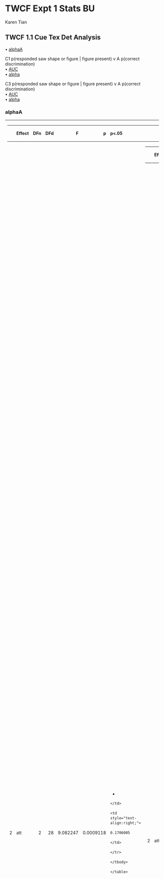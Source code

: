 TWCF Expt 1 Stats BU
================
Karen Tian

## TWCF 1.1 Cue Tex Det Analysis

• [alphaA](#alphaa)

C1 p(responded saw shape or figure | figure present) v A p(correct
discrimination)  
• [AUC](#auc-of-c1va)  
• [alpha](#fitted-alpha-of-C1)

C3 p(responded saw shape or figure | figure present) v A p(correct
discrimination)  
• [AUC](#auc-of-c3va)  
•
[alpha](#fitted-alpha-of-C3)

### alphaA

<table class="kable_wrapper">

<tbody>

<tr>

<td>

<table>

<thead>

<tr>

<th style="text-align:left;">

</th>

<th style="text-align:left;">

Effect

</th>

<th style="text-align:right;">

DFn

</th>

<th style="text-align:right;">

DFd

</th>

<th style="text-align:right;">

F

</th>

<th style="text-align:right;">

p

</th>

<th style="text-align:left;">

p\<.05

</th>

<th style="text-align:right;">

ges

</th>

</tr>

</thead>

<tbody>

<tr>

<td style="text-align:left;">

2

</td>

<td style="text-align:left;">

att

</td>

<td style="text-align:right;">

2

</td>

<td style="text-align:right;">

28

</td>

<td style="text-align:right;">

9.082247

</td>

<td style="text-align:right;">

0.0009118

</td>

<td style="text-align:left;">

  - 
    
    </td>
    
    <td style="text-align:right;">
    
    0.1706005
    
    </td>
    
    </tr>
    
    </tbody>
    
    </table>

</td>

<td>

<table>

<thead>

<tr>

<th style="text-align:left;">

</th>

<th style="text-align:left;">

Effect

</th>

<th style="text-align:right;">

W

</th>

<th style="text-align:right;">

p

</th>

<th style="text-align:left;">

p\<.05

</th>

</tr>

</thead>

<tbody>

<tr>

<td style="text-align:left;">

2

</td>

<td style="text-align:left;">

att

</td>

<td style="text-align:right;">

0.053937

</td>

<td style="text-align:right;">

0

</td>

<td style="text-align:left;">

  - 
    
    </td>
    
    </tr>
    
    </tbody>
    
    </table>

</td>

<td>

<table>

<thead>

<tr>

<th style="text-align:left;">

</th>

<th style="text-align:left;">

Effect

</th>

<th style="text-align:right;">

GGe

</th>

<th style="text-align:right;">

p\[GG\]

</th>

<th style="text-align:left;">

p\[GG\]\<.05

</th>

<th style="text-align:right;">

HFe

</th>

<th style="text-align:right;">

p\[HF\]

</th>

<th style="text-align:left;">

p\[HF\]\<.05

</th>

</tr>

</thead>

<tbody>

<tr>

<td style="text-align:left;">

2

</td>

<td style="text-align:left;">

att

</td>

<td style="text-align:right;">

0.513858

</td>

<td style="text-align:right;">

0.0087096

</td>

<td style="text-align:left;">

  - 
    
    </td>
    
    <td style="text-align:right;">
    
    0.5170924
    
    </td>
    
    <td style="text-align:right;">
    
    0.0085781
    
    </td>
    
    <td style="text-align:left;">
    
      - 
        
        </td>
        
        </tr>
        
        </tbody>
        
        </table>

</td>

</tr>

</tbody>

</table>

    ## [1] FALSE

<img src="twcf_expt1.1_stats_files/figure-gfm/alphaA-1.png" style="display: block; margin: auto auto auto 0;" />

### AUC of C1vA

<table class="kable_wrapper">

<tbody>

<tr>

<td>

<table>

<thead>

<tr>

<th style="text-align:left;">

</th>

<th style="text-align:left;">

Effect

</th>

<th style="text-align:right;">

DFn

</th>

<th style="text-align:right;">

DFd

</th>

<th style="text-align:right;">

F

</th>

<th style="text-align:right;">

p

</th>

<th style="text-align:left;">

p\<.05

</th>

<th style="text-align:right;">

ges

</th>

</tr>

</thead>

<tbody>

<tr>

<td style="text-align:left;">

2

</td>

<td style="text-align:left;">

att

</td>

<td style="text-align:right;">

2

</td>

<td style="text-align:right;">

28

</td>

<td style="text-align:right;">

17.31772

</td>

<td style="text-align:right;">

1.27e-05

</td>

<td style="text-align:left;">

  - 
    
    </td>
    
    <td style="text-align:right;">
    
    0.0681751
    
    </td>
    
    </tr>
    
    </tbody>
    
    </table>

</td>

<td>

<table>

<thead>

<tr>

<th style="text-align:left;">

</th>

<th style="text-align:left;">

Effect

</th>

<th style="text-align:right;">

W

</th>

<th style="text-align:right;">

p

</th>

<th style="text-align:left;">

p\<.05

</th>

</tr>

</thead>

<tbody>

<tr>

<td style="text-align:left;">

2

</td>

<td style="text-align:left;">

att

</td>

<td style="text-align:right;">

0.834087

</td>

<td style="text-align:right;">

0.3075203

</td>

<td style="text-align:left;">

</td>

</tr>

</tbody>

</table>

</td>

<td>

<table>

<thead>

<tr>

<th style="text-align:left;">

</th>

<th style="text-align:left;">

Effect

</th>

<th style="text-align:right;">

GGe

</th>

<th style="text-align:right;">

p\[GG\]

</th>

<th style="text-align:left;">

p\[GG\]\<.05

</th>

<th style="text-align:right;">

HFe

</th>

<th style="text-align:right;">

p\[HF\]

</th>

<th style="text-align:left;">

p\[HF\]\<.05

</th>

</tr>

</thead>

<tbody>

<tr>

<td style="text-align:left;">

2

</td>

<td style="text-align:left;">

att

</td>

<td style="text-align:right;">

0.8576969

</td>

<td style="text-align:right;">

4.32e-05

</td>

<td style="text-align:left;">

  - 
    
    </td>
    
    <td style="text-align:right;">
    
    0.9658799
    
    </td>
    
    <td style="text-align:right;">
    
    1.7e-05
    
    </td>
    
    <td style="text-align:left;">
    
      - 
        
        </td>
        
        </tr>
        
        </tbody>
        
        </table>

</td>

</tr>

</tbody>

</table>

    ## [1] FALSE

<img src="twcf_expt1.1_stats_files/figure-gfm/AUC_C1-1.png" style="display: block; margin: auto auto auto 0;" />

### fitted alpha of C1

<table class="kable_wrapper">

<tbody>

<tr>

<td>

<table>

<thead>

<tr>

<th style="text-align:left;">

</th>

<th style="text-align:left;">

Effect

</th>

<th style="text-align:right;">

DFn

</th>

<th style="text-align:right;">

DFd

</th>

<th style="text-align:right;">

F

</th>

<th style="text-align:right;">

p

</th>

<th style="text-align:left;">

p\<.05

</th>

<th style="text-align:right;">

ges

</th>

</tr>

</thead>

<tbody>

<tr>

<td style="text-align:left;">

2

</td>

<td style="text-align:left;">

att

</td>

<td style="text-align:right;">

2

</td>

<td style="text-align:right;">

28

</td>

<td style="text-align:right;">

3.584562

</td>

<td style="text-align:right;">

0.0411103

</td>

<td style="text-align:left;">

  - 
    
    </td>
    
    <td style="text-align:right;">
    
    0.0133264
    
    </td>
    
    </tr>
    
    </tbody>
    
    </table>

</td>

<td>

<table>

<thead>

<tr>

<th style="text-align:left;">

</th>

<th style="text-align:left;">

Effect

</th>

<th style="text-align:right;">

W

</th>

<th style="text-align:right;">

p

</th>

<th style="text-align:left;">

p\<.05

</th>

</tr>

</thead>

<tbody>

<tr>

<td style="text-align:left;">

2

</td>

<td style="text-align:left;">

att

</td>

<td style="text-align:right;">

0.4387247

</td>

<td style="text-align:right;">

0.0047233

</td>

<td style="text-align:left;">

  - 
    
    </td>
    
    </tr>
    
    </tbody>
    
    </table>

</td>

<td>

<table>

<thead>

<tr>

<th style="text-align:left;">

</th>

<th style="text-align:left;">

Effect

</th>

<th style="text-align:right;">

GGe

</th>

<th style="text-align:right;">

p\[GG\]

</th>

<th style="text-align:left;">

p\[GG\]\<.05

</th>

<th style="text-align:right;">

HFe

</th>

<th style="text-align:right;">

p\[HF\]

</th>

<th style="text-align:left;">

p\[HF\]\<.05

</th>

</tr>

</thead>

<tbody>

<tr>

<td style="text-align:left;">

2

</td>

<td style="text-align:left;">

att

</td>

<td style="text-align:right;">

0.640502

</td>

<td style="text-align:right;">

0.0660072

</td>

<td style="text-align:left;">

</td>

<td style="text-align:right;">

0.6767461

</td>

<td style="text-align:right;">

0.062943

</td>

<td style="text-align:left;">

</td>

</tr>

</tbody>

</table>

</td>

</tr>

</tbody>

</table>

    ## [1] FALSE

<img src="twcf_expt1.1_stats_files/figure-gfm/alphaC1-1.png" style="display: block; margin: auto auto auto 0;" />

### AUC of C3vA

<table class="kable_wrapper">

<tbody>

<tr>

<td>

<table>

<thead>

<tr>

<th style="text-align:left;">

</th>

<th style="text-align:left;">

Effect

</th>

<th style="text-align:right;">

DFn

</th>

<th style="text-align:right;">

DFd

</th>

<th style="text-align:right;">

F

</th>

<th style="text-align:right;">

p

</th>

<th style="text-align:left;">

p\<.05

</th>

<th style="text-align:right;">

ges

</th>

</tr>

</thead>

<tbody>

<tr>

<td style="text-align:left;">

2

</td>

<td style="text-align:left;">

att

</td>

<td style="text-align:right;">

2

</td>

<td style="text-align:right;">

28

</td>

<td style="text-align:right;">

7.932289

</td>

<td style="text-align:right;">

0.0018647

</td>

<td style="text-align:left;">

  - 
    
    </td>
    
    <td style="text-align:right;">
    
    0.0156619
    
    </td>
    
    </tr>
    
    </tbody>
    
    </table>

</td>

<td>

<table>

<thead>

<tr>

<th style="text-align:left;">

</th>

<th style="text-align:left;">

Effect

</th>

<th style="text-align:right;">

W

</th>

<th style="text-align:right;">

p

</th>

<th style="text-align:left;">

p\<.05

</th>

</tr>

</thead>

<tbody>

<tr>

<td style="text-align:left;">

2

</td>

<td style="text-align:left;">

att

</td>

<td style="text-align:right;">

0.8419144

</td>

<td style="text-align:right;">

0.3267696

</td>

<td style="text-align:left;">

</td>

</tr>

</tbody>

</table>

</td>

<td>

<table>

<thead>

<tr>

<th style="text-align:left;">

</th>

<th style="text-align:left;">

Effect

</th>

<th style="text-align:right;">

GGe

</th>

<th style="text-align:right;">

p\[GG\]

</th>

<th style="text-align:left;">

p\[GG\]\<.05

</th>

<th style="text-align:right;">

HFe

</th>

<th style="text-align:right;">

p\[HF\]

</th>

<th style="text-align:left;">

p\[HF\]\<.05

</th>

</tr>

</thead>

<tbody>

<tr>

<td style="text-align:left;">

2

</td>

<td style="text-align:left;">

att

</td>

<td style="text-align:right;">

0.8634941

</td>

<td style="text-align:right;">

0.0032

</td>

<td style="text-align:left;">

  - 
    
    </td>
    
    <td style="text-align:right;">
    
    0.9738776
    
    </td>
    
    <td style="text-align:right;">
    
    0.0020672
    
    </td>
    
    <td style="text-align:left;">
    
      - 
        
        </td>
        
        </tr>
        
        </tbody>
        
        </table>

</td>

</tr>

</tbody>

</table>

    ## [1] FALSE

<img src="twcf_expt1.1_stats_files/figure-gfm/AUC_C3-1.png" style="display: block; margin: auto auto auto 0;" />

### fitted alpha of C3

<table class="kable_wrapper">

<tbody>

<tr>

<td>

<table>

<thead>

<tr>

<th style="text-align:left;">

</th>

<th style="text-align:left;">

Effect

</th>

<th style="text-align:right;">

DFn

</th>

<th style="text-align:right;">

DFd

</th>

<th style="text-align:right;">

F

</th>

<th style="text-align:right;">

p

</th>

<th style="text-align:left;">

p\<.05

</th>

<th style="text-align:right;">

ges

</th>

</tr>

</thead>

<tbody>

<tr>

<td style="text-align:left;">

2

</td>

<td style="text-align:left;">

att

</td>

<td style="text-align:right;">

2

</td>

<td style="text-align:right;">

28

</td>

<td style="text-align:right;">

1.590969

</td>

<td style="text-align:right;">

0.2215996

</td>

<td style="text-align:left;">

</td>

<td style="text-align:right;">

0.0566039

</td>

</tr>

</tbody>

</table>

</td>

<td>

<table>

<thead>

<tr>

<th style="text-align:left;">

</th>

<th style="text-align:left;">

Effect

</th>

<th style="text-align:right;">

W

</th>

<th style="text-align:right;">

p

</th>

<th style="text-align:left;">

p\<.05

</th>

</tr>

</thead>

<tbody>

<tr>

<td style="text-align:left;">

2

</td>

<td style="text-align:left;">

att

</td>

<td style="text-align:right;">

0.0090852

</td>

<td style="text-align:right;">

0

</td>

<td style="text-align:left;">

  - 
    
    </td>
    
    </tr>
    
    </tbody>
    
    </table>

</td>

<td>

<table>

<thead>

<tr>

<th style="text-align:left;">

</th>

<th style="text-align:left;">

Effect

</th>

<th style="text-align:right;">

GGe

</th>

<th style="text-align:right;">

p\[GG\]

</th>

<th style="text-align:left;">

p\[GG\]\<.05

</th>

<th style="text-align:right;">

HFe

</th>

<th style="text-align:right;">

p\[HF\]

</th>

<th style="text-align:left;">

p\[HF\]\<.05

</th>

</tr>

</thead>

<tbody>

<tr>

<td style="text-align:left;">

2

</td>

<td style="text-align:left;">

att

</td>

<td style="text-align:right;">

0.5022817

</td>

<td style="text-align:right;">

0.2278426

</td>

<td style="text-align:left;">

</td>

<td style="text-align:right;">

0.5028092

</td>

<td style="text-align:right;">

0.227852

</td>

<td style="text-align:left;">

</td>

</tr>

</tbody>

</table>

</td>

</tr>

</tbody>

</table>

    ## [1] FALSE

<img src="twcf_expt1.1_stats_files/figure-gfm/alphaC3-1.png" style="display: block; margin: auto auto auto 0;" />
